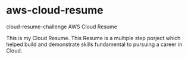# aws-cloud-resume
cloud-resume-challenge
AWS Cloud Resume

This is my Cloud Resume. This Resume is a multiple step porject which helped build and demonstrate skills fundamental to pursuing a career in Cloud. 
